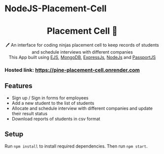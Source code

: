 # NodeJS-Placement-Cell
 <h1 align="center">Placement Cell  📝</h1> 
<p align="center">
 🖊️ An interface for coding ninjas placement cell to keep records of students and schedule interviews with different companies <br>
     This App built using <a href="https://ejs.co/">EJS</a>, <a href="https://www.mongodb.com/">MongoDB</a>, <a href="https://expressjs.com/">ExpressJs</a>, <a href="https://nodejs.org/en/">NodeJs</a> and <a href="http://www.passportjs.org/">PassportJS</a>
</p>

### Hosted link: https://pine-placement-cell.onrender.com

## Features

- Sign up / Sign in forms for employees
- Add a new student to the list of students
- Allocate and schedule interview with different companies and update their result status
- Download reports of students in csv format


## Setup

Run `npm install` to install required dependencies.
Then run `npm start`.


